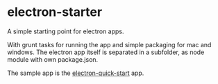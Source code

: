 # electron-starter
A simple starting point for electron apps.

With grunt tasks for running the app and simple packaging for mac and windows.
The electron app itself is separated in a subfolder, as node module with own package.json.

The sample app is the [electron-quick-start](https://github.com/electron/electron-quick-start) app.


